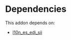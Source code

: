 # Dependencies

This addon depends on:

- [l10n_es_edi_sii](https://github.com/bringout/oca-ocb-l10n_europe/tree/964a514424b6de5fcee3786172bf6f4a94fe965a/odoo-bringout-oca-ocb-l10n_es_edi_sii)
